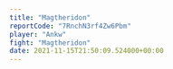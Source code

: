 ```yaml
---
title: "Magtheridon"
reportCode: "7RnchN3rf4Zw6Pbm"
player: "Ankw"
fight: "Magtheridon"
date: 2021-11-15T21:50:09.524000+00:00
---
```


